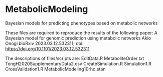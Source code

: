 # MetabolicModeling
Bayesian models for predicting phenotypes based on metabolic networks

These files are required to reproduce the results of the following paper:
  A Bayesian model for genomic prediction using metabolic networks
  Akio Onogi
  bioRxiv 2023.03.12.532311; doi: https://doi.org/10.1101/2023.03.12.532311

The descriptions of files/scripts are:
EditData.R
MetaboliteOrder.txt
TongH2020SupplementaryData2.csv
CreateSimulation.R
Simulation1.R
CrossValidation1.R
MetabolicModeling10rho.stan
